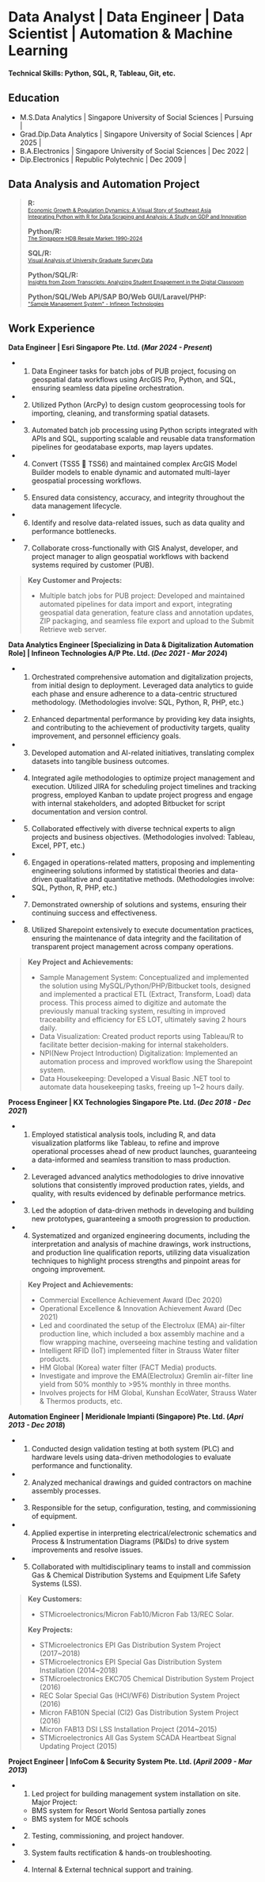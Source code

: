 # Data Analyst | Data Engineer | Data Scientist | Automation & Machine Learning


#### Technical Skills: Python, SQL, R, Tableau, Git, etc.


## Education
- M.S.Data Analytics      | Singapore University of Social Sciences | Pursuing  |
- Grad.Dip.Data Analytics | Singapore University of Social Sciences | Apr 2025  |
- B.A.Electronics         | Singapore University of Social Sciences | Dec 2022  |
- Dip.Electronics         | Republic Polytechnic                    | Dec 2009  |


## Data Analysis and Automation Project
> **R:**<br>
> <span style="font-size: 75%;"><a href="https://airfire6518.github.io/portfolio/anl501_proj_1">Economic Growth & Population Dynamics: A Visual Story of Southeast Asia</a></span><br>
> <span style="font-size: 75%;"><a href="https://airfire6518.github.io/portfolio/anl501_proj_2">Integrating Python with R for Data Scraping and Analysis: A Study on GDP and Innovation</a></span><br>
>
> **Python/R:**<br>
> <span style="font-size: 75%;"><a href="https://airfire6518.github.io/portfolio/anl501_proj_3">The Singapore HDB Resale Market: 1990-2024</a></span><br>
>
> **SQL/R:**<br>
> <span style="font-size: 75%;"><a href="https://airfire6518.github.io/portfolio/anl503_proj_1">Visual Analysis of University Graduate Survey Data</a></span><br>
>
> **Python/SQL/R:**<br>
> <span style="font-size: 75%;"><a href="https://airfire6518.github.io/portfolio/anl503_proj_2">Insights from Zoom Transcripts: Analyzing Student Engagement in the Digital Classroom</a></span><br>
>
> **Python/SQL/Web API/SAP BO/Web GUI/Laravel/PHP:**<br>
> <span style="font-size: 75%;"><a href="https://airfire6518.github.io/portfolio/infineon_sms">"Sample Management System" - Infineon Technologies</a></span><br>

## Work Experience
**Data Engineer | Esri Singapore Pte. Ltd. (_Mar 2024 - Present_)**
- 1) Data Engineer tasks for batch jobs of PUB project, focusing on geospatial data workflows using ArcGIS Pro, Python, and SQL, ensuring seamless data pipeline orchestration.
- 2) Utilized Python (ArcPy) to design custom geoprocessing tools for importing, cleaning, and transforming spatial datasets.
- 3) Automated batch job processing using Python scripts integrated with APIs and SQL, supporting scalable and reusable data transformation pipelines for geodatabase exports, map layers updates.
- 4) Convert (TSS5  TSS6) and maintained complex ArcGIS Model Builder models to enable dynamic and automated multi-layer geospatial processing workflows. 
- 5) Ensured data consistency, accuracy, and integrity throughout the data management lifecycle.
- 6) Identify and resolve data-related issues, such as data quality and performance bottlenecks.
- 7) Collaborate cross-functionally with GIS Analyst, developer, and project manager to align geospatial workflows with backend systems required by customer (PUB).

  
> **Key Customer and Projects:**
> - Multiple batch jobs for PUB project: Developed and maintained automated pipelines for data import and export, integrating geospatial data generation, feature class and annotation updates, ZIP packaging, and seamless file export and upload to the Submit Retrieve web server.


**Data Analytics Engineer [Specializing in Data & Digitalization Automation Role] | Infineon Technologies A/P Pte. Ltd. (_Dec 2021 - Mar 2024_)**
- 1) Orchestrated comprehensive automation and digitalization projects, from initial design to deployment. Leveraged data analytics to guide each phase and ensure adherence to a data-centric structured methodology. (Methodologies involve: SQL, Python, R, PHP, etc.)
- 2) Enhanced departmental performance by providing key data insights, and contributing to the achievement of productivity targets, quality improvement, and personnel efficiency goals.
- 3) Developed automation and AI-related initiatives, translating complex datasets into tangible business outcomes.
- 4) Integrated agile methodologies to optimize project management and execution. Utilized JIRA for scheduling project timelines and tracking progress, employed Kanban to update project progress and engage with internal stakeholders, and adopted Bitbucket for script documentation and version control.
- 5) Collaborated effectively with diverse technical experts to align projects and business objectives. (Methodologies involved: Tableau, Excel, PPT, etc.)
- 6) Engaged in operations-related matters, proposing and implementing engineering solutions informed by statistical theories and data-driven qualitative and quantitative methods. (Methodologies involve: SQL, Python, R, PHP, etc.)
- 7) Demonstrated ownership of solutions and systems, ensuring their continuing success and effectiveness.
- 8) Utilized Sharepoint extensively to execute documentation practices, ensuring the maintenance of data integrity and the facilitation of transparent project management across company operations.

  
> **Key Project and Achievements:**
> - Sample Management System: Conceptualized and implemented the solution using MySQL/Python/PHP/Bitbucket tools, designed and implemented a practical ETL (Extract, Transform, Load) data process. This process aimed to digitize and automate the previously manual tracking system, resulting in improved traceability and efficiency for ES LOT, ultimately saving 2 hours daily.
> - Data Visualization: Created product reports using Tableau/R to facilitate better decision-making for internal stakeholders.
> - NPI(New Project Introduction) Digitalization: Implemented an automation process and improved workflow using the Sharepoint system.
> - Data Housekeeping: Developed a Visual Basic .NET tool to automate data housekeeping tasks, freeing up 1~2 hours daily.


**Process Engineer | KX Technologies Singapore Pte. Ltd. (_Dec 2018 - Dec 2021_)**
- 1) Employed statistical analysis tools, including R, and data visualization platforms like Tableau, to refine and improve operational processes ahead of new product launches, guaranteeing a data-informed and seamless transition to mass production.
- 2) Leveraged advanced analytics methodologies to drive innovative solutions that consistently improved production rates, yields, and quality, with results evidenced by definable performance metrics.
- 3) Led the adoption of data-driven methods in developing and building new prototypes, guaranteeing a smooth progression to production.
- 4) Systematized and organized engineering documents, including the interpretation and analysis of machine drawings, work instructions, and production line qualification reports, utilizing data visualization techniques to highlight process strengths and pinpoint areas for ongoing improvement.


> **Key Project and Achievements:**
> - Commercial Excellence Achievement Award (Dec 2020)
> - Operational Excellence & Innovation Achievement Award (Dec 2021)
> - Led and coordinated the setup of the Electrolux (EMA) air-filter production line, which included a box assembly machine and a flow wrapping machine, overseeing machine testing and validation
> - Intelligent RFID (IoT) implemented filter in Strauss Water filter products.
> - HM Global (Korea) water filter (FACT Media) products.
> - Investigate and improve the EMA(Electrolux) Gremlin air-filter line yield from 50% monthly to >95% monthly in three months.
> - Involves projects for HM Global, Kunshan EcoWater, Strauss Water & Thermos products, etc.


**Automation Engineer | Meridionale Impianti (Singapore) Pte. Ltd. (_Apri 2013 - Dec 2018_)**
- 1) Conducted design validation testing at both system (PLC) and hardware levels using data-driven methodologies to evaluate performance and functionality.
- 2) Analyzed mechanical drawings and guided contractors on machine assembly processes.
- 3) Responsible for the setup, configuration, testing, and commissioning of equipment.
- 4) Applied expertise in interpreting electrical/electronic schematics and Process & Instrumentation Diagrams (P&IDs) to drive system improvements and resolve issues.
- 5) Collaborated with multidisciplinary teams to install and commission Gas & Chemical Distribution Systems and Equipment Life Safety Systems (LSS).


> **Key Customers:** 
> - STMicroelectronics/Micron Fab10/Micron Fab 13/REC Solar.
>
> **Key Projects:**
> - STMicroelectronics EPI Gas Distribution System Project (2017~2018)
> - STMicroelectronics EPI Special Gas Distribution System Installation (2014~2018)
> - STMicroelectronics EKC705 Chemical Distribution System Project (2016)
> - REC Solar Special Gas (HCl/WF6) Distribution System Project (2016) 
> - Micron FAB10N Special (Cl2) Gas Distribution System Project (2016) 
> - Micron FAB13 DSI LSS Installation Project (2014~2015)
> - STMicroelectronics All Gas System SCADA Heartbeat Signal Updating Project (2015)

**Project Engineer | InfoCom & Security System Pte. Ltd. (_April 2009 - Mar 2013_)**
- 1) Led project for building management system installation on site. Major Project:
    - BMS system for Resort World Sentosa partially zones
    - BMS system for MOE schools
- 2) Testing, commissioning, and project handover.
- 3) System faults rectification & hands-on troubleshooting.
- 4) Internal & External technical support and training.